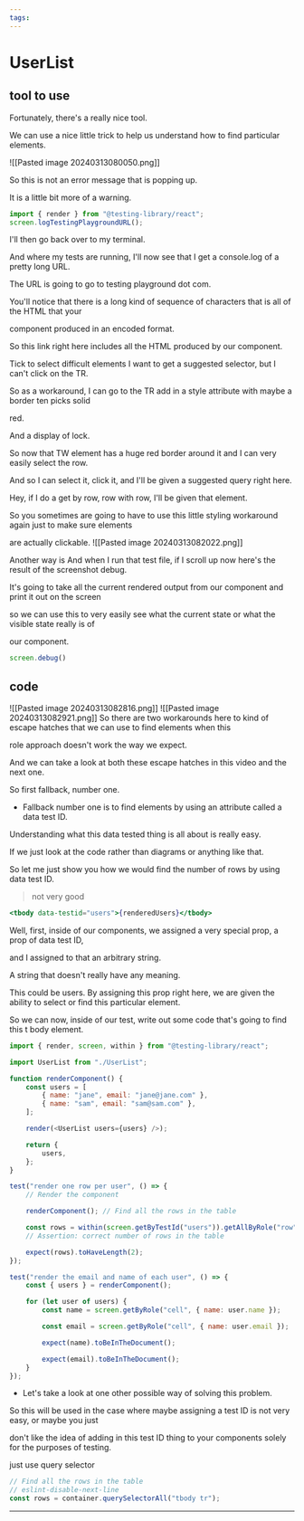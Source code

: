 ```yaml
---
tags:
---
```


# UserList

## tool to use

Fortunately, there's a really nice tool.

We can use a nice little trick to help us understand how to find particular elements.

![[Pasted image 20240313080050.png]]

So this is not an error message that is popping up.

It is a little bit more of a warning.

```js
import { render } from "@testing-library/react";
screen.logTestingPlaygroundURL();
```

I'll then go back over to my terminal.

And where my tests are running, I'll now see that I get a console.log of a pretty long URL.

The URL is going to go to testing playground dot com.

You'll notice that there is a long kind of sequence of characters that is all of the HTML that your

component produced in an encoded format.

So this link right here includes all the HTML produced by our component.

Tick to select difficult elements
I want to get a suggested selector, but I can't click on the TR.

So as a workaround, I can go to the TR add in a style attribute with maybe a border ten picks solid

red.

And a display of lock.

So now that TW element has a huge red border around it and I can very easily select the row.

And so I can select it, click it, and I'll be given a suggested query right here.

Hey, if I do a get by row, row with row, I'll be given that element.

So you sometimes are going to have to use this little styling workaround again just to make sure elements

are actually clickable.
![[Pasted image 20240313082022.png]]


Another way is 
And when I run that test file, if I scroll up now here's the result of the screenshot debug.

It's going to take all the current rendered output from our component and print it out on the screen

so we can use this to very easily see what the current state or what the visible state really is of

our component.
```js
screen.debug()
```

## code

![[Pasted image 20240313082816.png]]
![[Pasted image 20240313082921.png]]
So there are two workarounds here to kind of escape hatches that we can use to find elements when this

role approach doesn't work the way we expect.

And we can take a look at both these escape hatches in this video and the next one.

So first fallback, number one.

- Fallback number one is to find elements by using an attribute called a data test ID.

Understanding what this data tested thing is all about is really easy.

If we just look at the code rather than diagrams or anything like that.

So let me just show you how we would find the number of rows by using data test ID.

> not very good

```jsx
<tbody data-testid="users">{renderedUsers}</tbody>
```

Well, first, inside of our components, we assigned a very special prop, a prop of data test ID,

and I assigned to that an arbitrary string.

A string that doesn't really have any meaning.

This could be users.
By assigning this prop right here, we are given the ability to select or find this particular element.

So we can now, inside of our test, write out some code that's going to find this t body element.

```js
import { render, screen, within } from "@testing-library/react";

import UserList from "./UserList";

function renderComponent() {
	const users = [
		{ name: "jane", email: "jane@jane.com" },
		{ name: "sam", email: "sam@sam.com" },
	];

	render(<UserList users={users} />);

	return {
		users,
	};
}

test("render one row per user", () => {
	// Render the component

	renderComponent(); // Find all the rows in the table

	const rows = within(screen.getByTestId("users")).getAllByRole("row");
	// Assertion: correct number of rows in the table

	expect(rows).toHaveLength(2);
});

test("render the email and name of each user", () => {
	const { users } = renderComponent();

	for (let user of users) {
		const name = screen.getByRole("cell", { name: user.name });

		const email = screen.getByRole("cell", { name: user.email });

		expect(name).toBeInTheDocument();

		expect(email).toBeInTheDocument();
	}
});
```

- Let's take a look at one other possible way of solving this problem.

So this will be used in the case where maybe assigning a test ID is not very easy, or maybe you just

don't like the idea of adding in this test ID thing to your components solely for the purposes of testing.

just use query selector

```js
// Find all the rows in the table
// eslint-disable-next-line
const rows = container.querySelectorAll("tbody tr");
```

---
